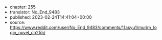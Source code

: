 - chapter: 255
- translator: No_End_9483
- published: 2023-02-24T14:41:04+00:00
- source: https://www.reddit.com/user/No_End_9483/comments/11asyu1/murim_login_novel_ch255/
